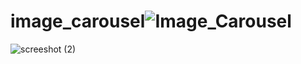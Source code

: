 # image_carousel![Image_Carousel](https://user-images.githubusercontent.com/96513716/191237156-00ff5ced-37a3-42dd-812b-213ec532b101.png)
![screeshot (2)](https://user-images.githubusercontent.com/96513716/191237227-825cc263-aa64-4a4e-ab25-55fafe94a308.png)
